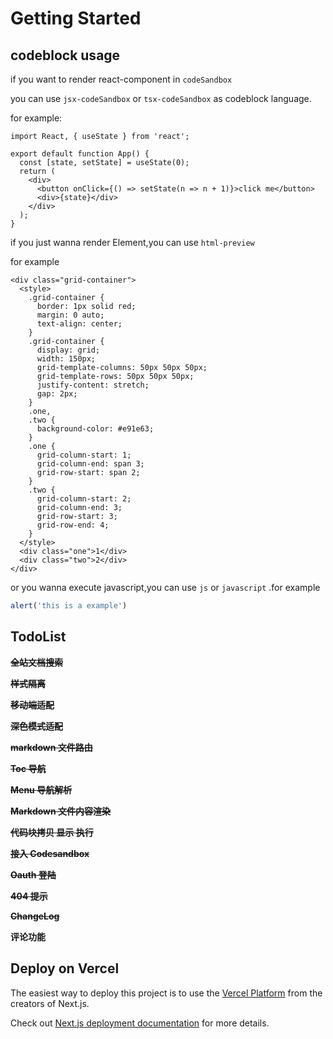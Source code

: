 # Getting Started

## codeblock usage

if you want to render react-component in `codeSandbox`

you can use `jsx-codeSandbox` or `tsx-codeSandbox` as codeblock language.

for example:

```tsx-codeSandbox
import React, { useState } from 'react';

export default function App() {
  const [state, setState] = useState(0);
  return (
    <div>
      <button onClick={() => setState(n => n + 1)}>click me</button>
      <div>{state}</div>
    </div>
  );
}
```

if you just wanna render Element,you can use `html-preview`

for example

```html-preview
<div class="grid-container">
  <style>
    .grid-container {
      border: 1px solid red;
      margin: 0 auto;
      text-align: center;
    }
    .grid-container {
      display: grid;
      width: 150px;
      grid-template-columns: 50px 50px 50px;
      grid-template-rows: 50px 50px 50px;
      justify-content: stretch;
      gap: 2px;
    }
    .one,
    .two {
      background-color: #e91e63;
    }
    .one {
      grid-column-start: 1;
      grid-column-end: span 3;
      grid-row-start: span 2;
    }
    .two {
      grid-column-start: 2;
      grid-column-end: 3;
      grid-row-start: 3;
      grid-row-end: 4;
    }
  </style>
  <div class="one">1</div>
  <div class="two">2</div>
</div>
```

or you wanna execute javascript,you can use `js` or `javascript` .for example

```js
alert('this is a example')
```

## TodoList

~~**全站文档搜索**~~

~~**样式隔离**~~

~~**移动端适配**~~

~~**深色模式适配**~~

~~**markdown 文件路由**~~

~~**Toc 导航**~~

~~**Menu 导航解析**~~

~~**Markdown 文件内容渲染**~~

~~**代码块拷贝 显示 执行**~~

~~**接入 Codesandbox**~~

~~**Oauth 登陆**~~

~~**404 提示**~~

~~**ChangeLog**~~

**评论功能**

## Deploy on Vercel

The easiest way to deploy this project is to use the [Vercel Platform](https://vercel.com/new?utm_medium=default-template&filter=next.js&utm_source=create-next-app&utm_campaign=create-next-app-readme) from the creators of Next.js.

Check out [Next.js deployment documentation](https://nextjs.org/docs/deployment) for more details.
